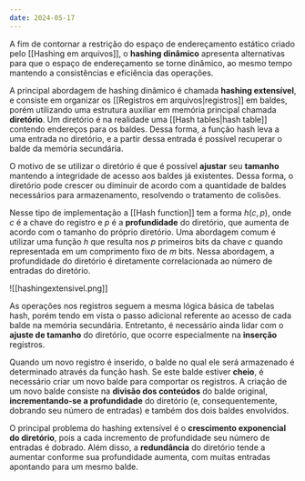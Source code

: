 ```yaml
---
date: 2024-05-17
---
```


A fim de contornar a restrição do espaço de endereçamento estático criado pelo [[Hashing em arquivos]], o **hashing dinâmico** apresenta alternativas para que o espaço de endereçamento se torne dinâmico, ao mesmo tempo mantendo a consistências e eficiência das operações.

A principal abordagem de hashing dinâmico é chamada **hashing extensível**, e consiste em organizar os [[Registros em arquivos|registros]] em baldes, porém utilizando uma estrutura auxiliar em memória principal chamada **diretório**. Um diretório é na realidade uma [[Hash tables|hash table]] contendo endereços para os baldes. Dessa forma, a função hash leva a uma entrada no diretório, e a partir dessa entrada é possível recuperar o balde da memória secundária.

O motivo de se utilizar o diretório é que é possível **ajustar** seu **tamanho** mantendo a integridade de acesso aos baldes já existentes. Dessa forma, o diretório pode crescer ou diminuir de acordo com a quantidade de baldes necessários para armazenamento, resolvendo o tratamento de colisões.

Nesse tipo de implementação a [[Hash function]] tem a forma $h(c, p)$, onde $c$ é a chave do registro e $p$ é a **profundidade** do diretório, que aumenta de acordo com o tamanho do próprio diretório. Uma abordagem comum é utilizar uma função $h$ que resulta nos $p$ primeiros bits da chave $c$ quando representada em um comprimento fixo de $m$ bits. Nessa abordagem, a profundidade do diretório é diretamente correlacionada ao número de entradas do diretório.

![[hashingextensivel.png]]

As operações nos registros seguem a mesma lógica básica de tabelas hash, porém tendo em vista o passo adicional referente ao acesso de cada balde na memória secundária. Entretanto, é necessário ainda lidar com o **ajuste de tamanho** do diretório, que ocorre especialmente na **inserção** registros.

Quando um novo registro é inserido, o balde no qual ele será armazenado é determinado através da função hash. Se este balde estiver **cheio**, é necessário criar um novo balde para comportar os registros. A criação de um novo balde consiste na **divisão dos conteúdos** do balde original, **incrementando-se a profundidade** do diretório (e, consequentemente, dobrando seu número de entradas) e também dos dois baldes envolvidos.

O principal problema do hashing extensível é o **crescimento exponencial do diretório**, pois a cada incremento de profundidade seu número de entradas é dobrado. Além disso, a **redundância** do diretório tende a aumentar conforme sua profundidade aumenta, com muitas entradas apontando para um mesmo balde.